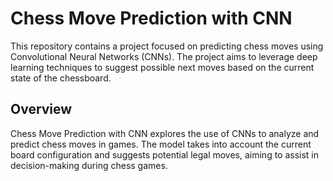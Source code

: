 # Chess Move Prediction with CNN

This repository contains a project focused on predicting chess moves using Convolutional Neural Networks (CNNs). The project aims to leverage deep learning techniques to suggest possible next moves based on the current state of the chessboard.

## Overview

Chess Move Prediction with CNN explores the use of CNNs to analyze and predict chess moves in games. The model takes into account the current board configuration and suggests potential legal moves, aiming to assist in decision-making during chess games.
